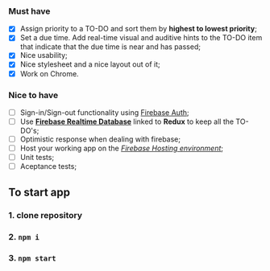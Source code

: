 ### Must have
- [x] Assign priority to a TO-DO and sort them by **highest to lowest priority**;
- [x] Set a due time. Add real-time visual and auditive hints to the TO-DO item that indicate that the due time is near and has passed;
- [x] Nice usability;
- [x] Nice stylesheet and a nice layout out of it;
- [x] Work on Chrome.

### Nice to have
- [ ] Sign-in/Sign-out functionality using [Firebase Auth](https://firebase.google.com/docs/auth/);
- [ ] Use **[Firebase Realtime Database](https://firebase.google.com/docs/database/)** linked to **Redux** to keep all the TO-DO's;
- [ ] Optimistic response when dealing with firebase;
- [ ] Host your working app on the *[Firebase Hosting environment](https://firebase.google.com/docs/hosting/)*;
- [ ] Unit tests;
- [ ] Aceptance tests;

## To start app
### 1. clone repository
### 2. `npm i`
### 3. `npm start`

